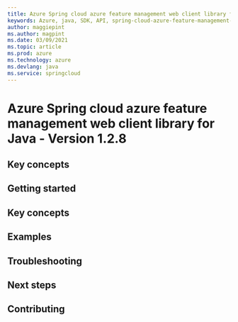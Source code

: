 ```yaml
---
title: Azure Spring cloud azure feature management web client library for Java
keywords: Azure, java, SDK, API, spring-cloud-azure-feature-management-web, springcloud
author: maggiepint
ms.author: magpint
ms.date: 03/09/2021
ms.topic: article
ms.prod: azure
ms.technology: azure
ms.devlang: java
ms.service: springcloud
---
```


# Azure Spring cloud azure feature management web client library for Java - Version 1.2.8 


## Key concepts
## Getting started
## Key concepts
## Examples
## Troubleshooting
## Next steps
## Contributing

